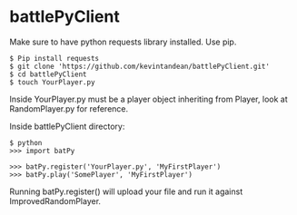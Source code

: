 # battlePyClient
Make sure to have python requests library installed. Use pip.

```
$ Pip install requests
$ git clone 'https://github.com/kevintandean/battlePyClient.git'
$ cd battlePyClient
$ touch YourPlayer.py
```
Inside YourPlayer.py must be a player object inheriting from Player, look at RandomPlayer.py for reference.

Inside battlePyClient directory:
```
$ python
>>> import batPy

>>> batPy.register('YourPlayer.py', 'MyFirstPlayer')
>>> batPy.play('SomePlayer', 'MyFirstPlayer')
```

Running batPy.register() will upload your file and run it against ImprovedRandomPlayer.
